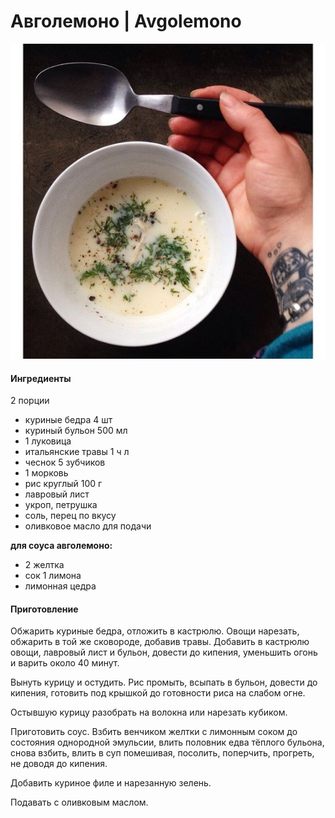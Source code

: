 ﻿---
image: ../pics/avgolemono.jpg
---
# Авголемоно \| Avgolemono

![Авголемоно](../pics/avgolemono.jpg)

#### Ингредиенты

2 порции

* куриные бедра 4 шт
* куриный бульон 500 мл
* 1 луковица
* итальянские травы 1 ч л
* чеснок 5 зубчиков
* 1 морковь
* рис круглый 100 г
* лавровый лист
* укроп, петрушка
* соль, перец по вкусу
* оливковое масло для подачи 

**для соуса авголемоно:**
* 2 желтка
* сок 1 лимона
* лимонная цедра

#### Приготовление

Обжарить куриные бедра, отложить в кастрюлю. Овощи нарезать, обжарить в той же сковороде, добавив травы. Добавить в кастрюлю овощи, лавровый лист и бульон, довести до кипения, уменьшить огонь и варить около 40 минут.

Вынуть курицу и остудить. Рис промыть, всыпать в бульон, довести до кипения, готовить под крышкой до готовности риса на слабом огне.

Остывшую курицу разобрать на волокна или нарезать кубиком.

Приготовить соус. Взбить венчиком желтки с лимонным соком до состояния однородной эмульсии, влить половник едва тёплого бульона, снова взбить, влить в суп помешивая, посолить, поперчить, прогреть, не доводя до кипения.

Добавить куриное филе и нарезанную зелень.

Подавать с оливковым маслом.
